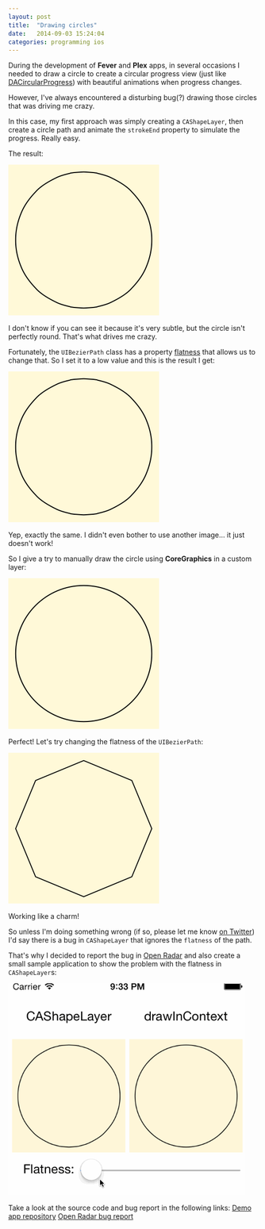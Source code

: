 ```yaml
---
layout: post
title:  "Drawing circles"
date:   2014-09-03 15:24:04
categories: programming ios
---
```


During the development of **Fever** and **Plex** apps, in several occasions I needed to draw a circle to create a circular progress view (just like [DACircularProgress](https://github.com/danielamitay/DACircularProgress)) with beautiful animations when progress changes.

However, I've always encountered a disturbing bug(?) drawing those circles that was driving me crazy.

<!--more-->

In this case, my first approach was simply creating a `CAShapeLayer`, then create a circle path and animate the `strokeEnd` property to simulate the progress. Really easy.

The result:

![Circle with CAShapeLayer](/public/drawing-circles/CAShapeLayer.png)

I don't know if you can see it because it's very subtle, but the circle isn't perfectly round. That's what drives me crazy.

Fortunately, the `UIBezierPath` class has a property [flatness](https://developer.apple.com/library/ios/documentation/uikit/reference/UIBezierPath_class/Reference/Reference.html#//apple_ref/occ/instp/UIBezierPath/flatness) that allows us to change that. So I set it to a low value and this is the result I get:

![Circle with CAShapeLayer… again](/public/drawing-circles/CAShapeLayer.png)

Yep, exactly the same. I didn't even bother to use another image… it just doesn't work!

So I give a try to manually draw the circle using **CoreGraphics** in a custom layer:

![Circle with CoreGraphics](/public/drawing-circles/CoreGraphics.png)

Perfect! Let's try changing the flatness of the `UIBezierPath`:

![Flat circle with CoreGraphics](/public/drawing-circles/CoreGraphics-flat.png)

Working like a charm!

So unless I'm doing something wrong (if so, please let me know [on Twitter](https://twitter.com/sergiou87)) I'd say there is a bug in `CAShapeLayer` that ignores the `flatness` of the path.

That's why I decided to report the bug in [Open Radar](http://openradar.io) and also create a small sample application to show the problem with the flatness in `CAShapeLayer`s:

![Drawing Circles demo app](/public/drawing-circles/flatness-demo-app.gif)

Take a look at the source code and bug report in the following links:
[Demo app repository](https://github.com/sergiou87/DrawingCircles)
[Open Radar bug report](http://openradar.io/23784682)
